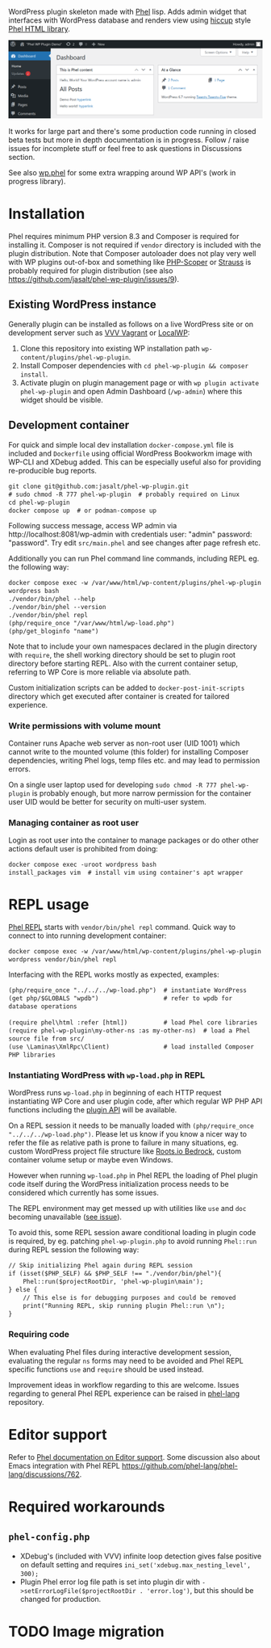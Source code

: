 WordPress plugin skeleton made with [Phel](https://phel-lang.org/) lisp. Adds admin widget that interfaces with WordPress database and renders view using [hiccup](https://github.com/weavejester/hiccup) style [Phel HTML library](https://phel-lang.org/documentation/html-rendering/).

![Image of WordPress 6.6.1 Admin Dashboard with this plugin installed](demo.png "WordPress 6.6.1 Admin Dashboard with this plugin installed")

It works for large part and there's some production code running in closed beta tests but more in depth documentation is in progress. Follow / raise issues for incomplete stuff or feel free to ask questions in Discussions section. 

See also [wp.phel](https://gist.github.com/jasalt/900435efa20aade0f6b1b31fce779b23) for some extra wrapping around WP API's (work in progress library).

# Installation

Phel requires minimum PHP version 8.3 and Composer is required for installing it. Composer is not required if `vendor` directory is included with the plugin distribution. Note that Composer autoloader does not play very well with WP plugins out-of-box and something like [PHP-Scoper](https://github.com/humbug/php-scoper/) or [Strauss](https://github.com/BrianHenryIE/strauss) is probably required for plugin distribution (see also https://github.com/jasalt/phel-wp-plugin/issues/9).

## Existing WordPress instance

Generally plugin can be installed as follows on a live WordPress site or on development server such as [VVV Vagrant](https://varyingvagrantvagrants.org/) or [LocalWP](https://localwp.com/):

1) Clone this repository into existing WP installation path `wp-content/plugins/phel-wp-plugin`.
2) Install Composer dependencies with `cd phel-wp-plugin && composer install`.
3) Activate plugin on plugin management page or with `wp plugin activate phel-wp-plugin` and open Admin Dashboard (`/wp-admin`) where this widget should be visible.

## Development container

For quick and simple local dev installation `docker-compose.yml` file is included and `Dockerfile` using official WordPress Bookworkm image with WP-CLI and XDebug added. This can be especially useful also for providing re-producible bug reports.

```
git clone git@github.com:jasalt/phel-wp-plugin.git
# sudo chmod -R 777 phel-wp-plugin  # probably required on Linux
cd phel-wp-plugin
docker compose up  # or podman-compose up
```

Following success message, access WP admin via http://localhost:8081/wp-admin with credentials user: "admin" password: "password". Try edit `src/main.phel` and see changes after page refresh etc.

Additionally you can run Phel command line commands, including REPL eg. the following way:

```
docker compose exec -w /var/www/html/wp-content/plugins/phel-wp-plugin wordpress bash
./vendor/bin/phel --help
./vendor/bin/phel --version
./vendor/bin/phel repl
(php/require_once "/var/www/html/wp-load.php")
(php/get_bloginfo "name")
```

Note that to include your own namespaces declared in the plugin directory with `require`, the shell working directory should be set to plugin root directory before starting REPL. Also with the current container setup, referring to WP Core is more reliable via absolute path.

Custom initialization scripts can be added to `docker-post-init-scripts` directory which get executed after container is created for tailored experience.

### Write permissions with volume mount

Container runs Apache web server as non-root user (UID 1001) which cannot write to the mounted volume (this folder) for installing Composer dependencies, writing Phel logs, temp files etc. and may lead to permission errors.

On a single user laptop used for developing `sudo chmod -R 777 phel-wp-plugin` is probably enough, but more narrow permission for the container user UID would be better for security on multi-user system.

### Managing container as root user

Login as root user into the container to manage packages or do other other actions default user is prohibited from doing:
```
docker compose exec -uroot wordpress bash
install_packages vim  # install vim using container's apt wrapper 
```

# REPL usage
[Phel REPL](https://phel-lang.org/documentation/repl/) starts with `vendor/bin/phel repl` command. Quick way to connect to into running development container:
```
docker compose exec -w /var/www/html/wp-content/plugins/phel-wp-plugin wordpress vendor/bin/phel repl
```
Interfacing with the REPL works mostly as expected, examples:
```
(php/require_once "../../../wp-load.php")  # instantiate WordPress
(get php/$GLOBALS "wpdb")                  # refer to wpdb for database operations

(require phel\html :refer [html])          # load Phel core libraries
(require phel-wp-plugin\my-other-ns :as my-other-ns)  # load a Phel source file from src/
(use \Laminas\XmlRpc\Client)               # load installed Composer PHP libraries
```

### Instantiating WordPress with `wp-load.php` in REPL

WordPress runs `wp-load.php` in beginning of each HTTP request instantiating WP Core and user plugin code, after which regular WP PHP API functions including the [plugin API](https://developer.wordpress.org/reference/) will be available.

On a REPL session it needs to be manually loaded with `(php/require_once "../../../wp-load.php")`. Please let us know if you know a nicer way to refer the file as relative path is prone to failure in many situations, eg. custom WordPress project file structure like [Roots.io Bedrock](https://roots.io/bedrock/), custom container volume setup or maybe even Windows.

However when running `wp-load.php` in Phel REPL the loading of Phel plugin code itself during the WordPress initialization process needs to be considered which currently has some issues.

The REPL environment may get messed up with utilities like `use` and `doc` becoming unavailable ([see issue](https://github.com/phel-lang/phel-lang/issues/766)).

To avoid this, some REPL session aware conditional loading in plugin code is required, by eg. patching `phel-wp-plugin.php` to avoid running `Phel::run` during REPL session the following way:

```
// Skip initializing Phel again during REPL session
if (isset($PHP_SELF) && $PHP_SELF !== "./vendor/bin/phel"){
	Phel::run($projectRootDir, 'phel-wp-plugin\main');
} else {
	// This else is for debugging purposes and could be removed
	print("Running REPL, skip running plugin Phel::run \n");
}
```
### Requiring code

When evaluating Phel files during interactive development session, evaluating the regular `ns` forms may need to be avoided and Phel REPL specific functions `use` and `require` should be used instead. 

Improvement ideas in workflow regarding to this are welcome. Issues regarding to general Phel REPL experience can be raised in [phel-lang](https://github.com/phel-lang/phel-lang/issues) repository.

# Editor support

Refer to [Phel documentation on Editor support](https://phel-lang.org/documentation/getting-started/#editor-support). Some discussion also about Emacs integration with Phel REPL https://github.com/phel-lang/phel-lang/discussions/762.

# Required workarounds

## `phel-config.php`

- XDebug's (included with VVV) infinite loop detection gives false positive on default setting and requires `ini_set('xdebug.max_nesting_level', 300);`
- Plugin Phel error log file path is set into plugin dir with `->setErrorLogFile($projectRootDir . 'error.log')`, but this should be changed for production.

# TODO Image migration
